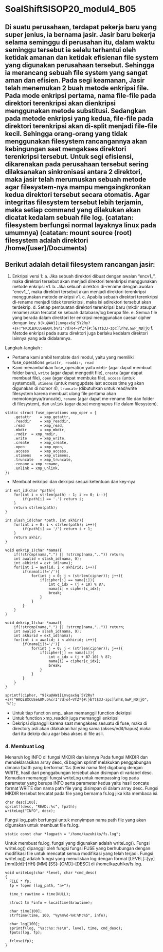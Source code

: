 # SoalShiftSISOP20_modul4_B05
## Di suatu perusahaan, terdapat pekerja baru yang super jenius, ia bernama jasir. Jasir baru bekerja selama seminggu di perusahan itu, dalam waktu seminggu tersebut ia selalu terhantui oleh ketidak amanan dan ketidak efisienan file system yang digunakan perusahaan tersebut. Sehingga ia merancang sebuah file system yang sangat aman dan efisien. Pada segi keamanan, Jasir telah menemukan 2 buah metode enkripsi file. Pada mode enkripsi pertama, nama file-file pada direktori terenkripsi akan dienkripsi menggunakan metode substitusi. Sedangkan pada metode enkripsi yang kedua, file-file pada direktori terenkripsi akan di-split menjadi file-file kecil. Sehingga orang-orang yang tidak menggunakan filesystem rancangannya akan kebingungan saat mengakses direktori terenkripsi tersebut. Untuk segi efisiensi, dikarenakan pada perusahaan tersebut sering dilaksanakan sinkronisasi antara 2 direktori, maka jasir telah merumuskan sebuah metode agar filesystem-nya mampu mengsingkronkan kedua direktori tersebut secara otomatis. Agar integritas filesystem tersebut lebih terjamin, maka setiap command yang dilakukan akan dicatat kedalam sebuah file log. (catatan: filesystem berfungsi normal layaknya linux pada umumnya) (catatan: mount source (root) filesystem adalah direktori /home/[user]/Documents)

## Berikut adalah detail filesystem rancangan jasir:
1. Enkripsi versi 1:
a. Jika sebuah direktori dibuat dengan awalan “encv1_”, maka direktori tersebut akan menjadi direktori terenkripsi menggunakan metode enkripsi v1.
b. Jika sebuah direktori di-rename dengan awalan “encv1_”, maka direktori tersebut akan menjadi direktori terenkripsi menggunakan metode enkripsi v1.
c. Apabila sebuah direktori terenkripsi di-rename menjadi tidak terenkripsi, maka isi adirektori tersebut akan terdekrip.
d. Setiap pembuatan direktori terenkripsi baru (mkdir ataupun rename) akan tercatat ke sebuah database/log berupa file.
e. Semua file yang berada dalam direktori ter enkripsi menggunakan caesar cipher dengan key.
``` 9(ku@AW1[Lmvgax6q`5Y2Ry?+sF!^HKQiBXCUSe&0M.b%rI'7d)o4~VfZ*{#:}ETt$3J-zpc]lnh8,GwP_ND|jO ```
f. Metode enkripsi pada suatu direktori juga berlaku kedalam direktori lainnya yang ada didalamnya.

Langkah-langkah :
- Pertama kami ambil template dari modul, yaitu yang memiliki fuse_operations ``` getattr, readdir, read ```
- Kami menambahkan fuse_operation yaitu ``` mkdir ``` (agar dapat membuat folder baru), ``` write ``` (agar dapat mengedit file), ``` create ``` (agar dapat membuat file), ``` open ``` (agar dapat membuka file), ``` access ``` (untuk systemcall), ``` utimens ``` (untuk mengupdate last access time yg akan digunakan di nomor 4), ``` truncate ``` (dibutuhkan untuk read/write filesystem karena membuat ulang file pertama akan memotongnya/truncate), ``` rename ``` (agar dapat me-rename file dan folder di filesystem), dan ``` unlink ``` (agar dapat menghapus file dalam filesystem).
```
static struct fuse_operations xmp_oper = {
    .getattr    = xmp_getattr,
    .readdir    = xmp_readdir,
    .read       = xmp_read,
    .mkdir      = xmp_mkdir,
    .rmdir	= xmp_rmdir,
    .write      = xmp_write,
    .create     = xmp_create,
    .open       = xmp_open,
    .access     = xmp_access,
    .utimens    = xmp_utimens,
    .truncate   = xmp_truncate,
    .rename	= xmp_rename,
    .unlink	= xmp_unlink,
};
```
- Membuat enkripsi dan dekripsi sesuai ketentuan dan key-nya
```
int ext_id(char *path){
    for(int i = strlen(path) - 1; i >= 0; i--){
        if(path[i] == '.') return i;
    }
    return strlen(path);
}

int slash_id(char *path, int akhir){
    for(int i = 0; i < strlen(path); i++){
        if(path[i] == '/') return i + 1;
    }
    return akhir;
}

void enkrip_1(char *nama){
	if(!strcmp(nama,".") || !strcmp(nama,"..")) return;
    int awalid = slash_id(nama, 0);
    int akhirid = ext_id(nama);
	for(int i = awalid; i < akhirid; i++){
		if(nama[i]!='/'){
			for(int j = 0; j < (strlen(cipher)); j++){
				if(cipher[j] == nama[i]){
					int c_idx = (j + 10) % 87;
					nama[i] = cipher[c_idx];
					break;
				}
			}
		}	
	}
}

void dekrip_1(char *nama){
	if(!strcmp(nama,".") || !strcmp(nama,"..")) return;
    int awalid = slash_id(nama, 0);
    int akhirid = ext_id(nama);
	for(int i = awalid; i < akhirid; i++){
		if(nama[i]!='/'){
			for(int j = 0; j < (strlen(cipher)); j++){
				if(cipher[j] == nama[i]){
					int c_idx = (j + 87-10) % 87;
					nama[i] = cipher[c_idx];
					break;
				}
			}
		}	
	}
}

sprintf(cipher, "9(ku@AW1[Lmvgax6q`5Y2Ry?+sF!^HKQiBXCUSe&0M.b%crI'7d)o4~VfZ*{#:}ETt$3J-zpc]lnh8,GwP_ND|jO", '%');
```
- Untuk tiap function xmp_ akan memanggil function dekripsi
- Untuk function xmp_readdir juga memanggil enkripsi
- Dekripsi dipanggil karena saat mengakses sesuatu di fuse, maka di directory asli akan dilakukan hal yang sama (akses/edit/hapus) maka dari itu dekrip dulu agar bisa akses di file asli.

### 4. Membuat Log

Menaruh log INFO di fungsi MKDIR dan lainnya Pada fungsi MKDIR dan mendeklarasikan array desc, di bagian sprintf melakukan penggabungan dimana fpath yang berformat %s (berisi nama file) digabung dengan WRITE, hasil dari penggabungan tersebut akan disimpan di variabel desc. Kemudian memanggil fungsi writeLog untuk mempassing log pada parameter yang berupa INFO serta parameter kedua yaitu hasil concate format WRITE dan nama path file yang disimpan di dalam array desc. Fungsi MKDIR tersebut tercatat pada file yang bernama fs.log jika kita membaca isi.
```
char desc[100];
sprintf(desc, "READ::%s", fpath);
writeLog("INFO", desc);
```
Fungsi log_path berfungsi untuk menyimpan nama path file yang akan digunakan untuk membuat file fs.log.
```
static const char *logpath = "/home/kazuhiko/fs.log";
```
Untuk membuat fs.log, fungsi yang digunakan adalah writeLog().
Fungsi writeLog() dipanggil oleh fungsi fungsi FUSE yang berhubungan dengan modifikasi file untuk mencatat semua modifikasi yang telah terjadi.
Fungsi writeLog() adalah fungsi yang menuliskan log dengan format [LEVEL]::[yy][mm][dd]-[HH]:[MM]:[SS]::[CMD]::[DESC] di /home/kazuhiko/fs.log.

```
void writeLog(char *level, char *cmd_desc)
{
  FILE * fp;
  fp = fopen (log_path, "a+");

  time_t rawtime = time(NULL);
  
  struct tm *info = localtime(&rawtime);
  
  char time[100];
  strftime(time, 100, "%y%m%d-%H:%M:%S", info);

  char log[100];
  sprintf(log, "%s::%s::%s\n", level, time, cmd_desc);
  fputs(log, fp);

  fclose(fp);
}
```
